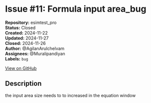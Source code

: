 # Issue #11: Formula input area_bug

**Repository:** esimtest_pro  
**Status:** Closed  
**Created:** 2024-11-22  
**Updated:** 2024-11-27  
**Closed:** 2024-11-26  
**Author:** @AgilanArulchelvam  
**Assignees:** @Muralipandiyan  
**Labels:** `bug`  

[View on GitHub](https://github.com/Simtestlab/esimtest_pro/issues/11)

## Description

the input area size needs to to increased in the equation window 